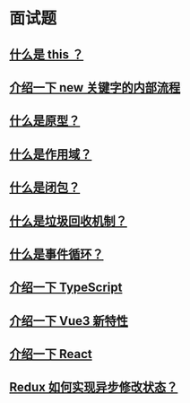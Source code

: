 # 面试题

## [什么是 this ？](/note/javascript#this)

## [介绍一下 new 关键字的内部流程](/note/javascript#new-关键字的内部流程)

## [什么是原型？](/note/javascript#原型)

## [什么是作用域？](/note/javascript#作用域)

## [什么是闭包？](/note/javascript#闭包)

## [什么是垃圾回收机制？](/note/javascript#垃圾回收机制)

## [什么是事件循环？](/note/javascript#事件循环)

## [介绍一下 TypeScript](/note/typescript)

## [介绍一下 Vue3 新特性](/note/vue#vue3-新特性)

## [介绍一下 React](/note/react)

## [Redux 如何实现异步修改状态？](/note/redux#异步修改状态)
